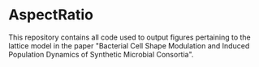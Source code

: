 # AspectRatio
This repository contains all code used to output figures pertaining to the lattice model in the paper "Bacterial Cell Shape Modulation and Induced Population Dynamics of Synthetic Microbial Consortia".
